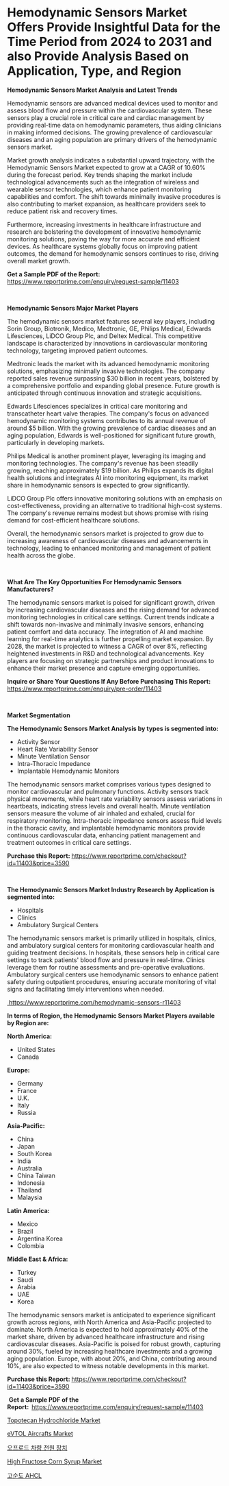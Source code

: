 <p><h1>Hemodynamic Sensors Market Offers Provide Insightful Data for the Time Period from 2024 to 2031 and also Provide Analysis Based on Application, Type, and Region</h1></p><p><strong>Hemodynamic Sensors Market Analysis and Latest Trends</strong></p>
<p><p>Hemodynamic sensors are advanced medical devices used to monitor and assess blood flow and pressure within the cardiovascular system. These sensors play a crucial role in critical care and cardiac management by providing real-time data on hemodynamic parameters, thus aiding clinicians in making informed decisions. The growing prevalence of cardiovascular diseases and an aging population are primary drivers of the hemodynamic sensors market.</p><p>Market growth analysis indicates a substantial upward trajectory, with the Hemodynamic Sensors Market expected to grow at a CAGR of 10.60% during the forecast period. Key trends shaping the market include technological advancements such as the integration of wireless and wearable sensor technologies, which enhance patient monitoring capabilities and comfort. The shift towards minimally invasive procedures is also contributing to market expansion, as healthcare providers seek to reduce patient risk and recovery times. </p><p>Furthermore, increasing investments in healthcare infrastructure and research are bolstering the development of innovative hemodynamic monitoring solutions, paving the way for more accurate and efficient devices. As healthcare systems globally focus on improving patient outcomes, the demand for hemodynamic sensors continues to rise, driving overall market growth.</p></p>
<p><strong>Get a Sample PDF of the Report:&nbsp;</strong> <a href="https://www.reportprime.com/enquiry/request-sample/11403">https://www.reportprime.com/enquiry/request-sample/11403</a></p>
<p>&nbsp;</p>
<p><strong>Hemodynamic Sensors Major Market Players</strong></p>
<p><p>The hemodynamic sensors market features several key players, including Sorin Group, Biotronik, Medico, Medtronic, GE, Philips Medical, Edwards Lifesciences, LiDCO Group Plc, and Deltex Medical. This competitive landscape is characterized by innovations in cardiovascular monitoring technology, targeting improved patient outcomes.</p><p>Medtronic leads the market with its advanced hemodynamic monitoring solutions, emphasizing minimally invasive technologies. The company reported sales revenue surpassing $30 billion in recent years, bolstered by a comprehensive portfolio and expanding global presence. Future growth is anticipated through continuous innovation and strategic acquisitions.</p><p>Edwards Lifesciences specializes in critical care monitoring and transcatheter heart valve therapies. The company's focus on advanced hemodynamic monitoring systems contributes to its annual revenue of around $5 billion. With the growing prevalence of cardiac diseases and an aging population, Edwards is well-positioned for significant future growth, particularly in developing markets.</p><p>Philips Medical is another prominent player, leveraging its imaging and monitoring technologies. The company's revenue has been steadily growing, reaching approximately $19 billion. As Philips expands its digital health solutions and integrates AI into monitoring equipment, its market share in hemodynamic sensors is expected to grow significantly.</p><p>LiDCO Group Plc offers innovative monitoring solutions with an emphasis on cost-effectiveness, providing an alternative to traditional high-cost systems. The company's revenue remains modest but shows promise with rising demand for cost-efficient healthcare solutions.</p><p>Overall, the hemodynamic sensors market is projected to grow due to increasing awareness of cardiovascular diseases and advancements in technology, leading to enhanced monitoring and management of patient health across the globe.</p></p>
<p>&nbsp;</p>
<p><strong>What Are The Key Opportunities For Hemodynamic Sensors Manufacturers?</strong></p>
<p><p>The hemodynamic sensors market is poised for significant growth, driven by increasing cardiovascular diseases and the rising demand for advanced monitoring technologies in critical care settings. Current trends indicate a shift towards non-invasive and minimally invasive sensors, enhancing patient comfort and data accuracy. The integration of AI and machine learning for real-time analytics is further propelling market expansion. By 2028, the market is projected to witness a CAGR of over 8%, reflecting heightened investments in R&D and technological advancements. Key players are focusing on strategic partnerships and product innovations to enhance their market presence and capture emerging opportunities.</p></p>
<p><strong>Inquire or Share Your Questions If Any Before Purchasing This Report:</strong> <a href="https://www.reportprime.com/enquiry/pre-order/11403">https://www.reportprime.com/enquiry/pre-order/11403</a></p>
<p>&nbsp;</p>
<p><strong>Market Segmentation</strong></p>
<p><strong>The Hemodynamic Sensors Market Analysis by types is segmented into:</strong></p>
<p><ul><li>Activity Sensor</li><li>Heart Rate Variability Sensor</li><li>Minute Ventilation Sensor</li><li>Intra-Thoracic Impedance</li><li>Implantable Hemodynamic Monitors</li></ul></p>
<p><p>The hemodynamic sensors market comprises various types designed to monitor cardiovascular and pulmonary functions. Activity sensors track physical movements, while heart rate variability sensors assess variations in heartbeats, indicating stress levels and overall health. Minute ventilation sensors measure the volume of air inhaled and exhaled, crucial for respiratory monitoring. Intra-thoracic impedance sensors assess fluid levels in the thoracic cavity, and implantable hemodynamic monitors provide continuous cardiovascular data, enhancing patient management and treatment outcomes in critical care settings.</p></p>
<p><strong>Purchase this Report:&nbsp;</strong><a href="https://www.reportprime.com/checkout?id=11403&price=3590">https://www.reportprime.com/checkout?id=11403&price=3590</a></p>
<p>&nbsp;</p>
<p><strong>The Hemodynamic Sensors Market Industry Research by Application is segmented into:</strong></p>
<p><ul><li>Hospitals</li><li>Clinics</li><li>Ambulatory Surgical Centers</li></ul></p>
<p><p>The hemodynamic sensors market is primarily utilized in hospitals, clinics, and ambulatory surgical centers for monitoring cardiovascular health and guiding treatment decisions. In hospitals, these sensors help in critical care settings to track patients' blood flow and pressure in real-time. Clinics leverage them for routine assessments and pre-operative evaluations. Ambulatory surgical centers use hemodynamic sensors to enhance patient safety during outpatient procedures, ensuring accurate monitoring of vital signs and facilitating timely interventions when needed.</p></p>
<p><a href="https://www.reportprime.com/hemodynamic-sensors-r11403">&nbsp;https://www.reportprime.com/hemodynamic-sensors-r11403</a></p>
<p><strong>In terms of Region, the Hemodynamic Sensors Market Players available by Region are:</strong></p>
<p>
    <p> <strong> North America: </strong>
        <ul>
            <li>United States</li>
            <li>Canada</li>
        </ul>
        </p> 
    <p> <strong> Europe: </strong>
        <ul>
            <li>Germany</li>
            <li>France</li>
            <li>U.K.</li>
            <li>Italy</li>
            <li>Russia</li>
        </ul>
        </p> 
    <p> <strong> Asia-Pacific: </strong>
        <ul>
            <li>China</li>
            <li>Japan</li>
            <li>South Korea</li>
            <li>India</li>
            <li>Australia</li>
            <li>China Taiwan</li>
            <li>Indonesia</li>
            <li>Thailand</li>
            <li>Malaysia</li>
        </ul>
        </p> 
    <p> <strong> Latin America: </strong>
        <ul>
            <li>Mexico</li>
            <li>Brazil</li>
            <li>Argentina Korea</li>
            <li>Colombia</li>
        </ul>
        </p> 
    <p> <strong> Middle East & Africa: </strong>
        <ul>
            <li>Turkey</li>
            <li>Saudi</li>
            <li>Arabia</li>
            <li>UAE</li>
            <li>Korea</li>
        </ul>
    </p>
    </p>
<p><p>The hemodynamic sensors market is anticipated to experience significant growth across regions, with North America and Asia-Pacific projected to dominate. North America is expected to hold approximately 40% of the market share, driven by advanced healthcare infrastructure and rising cardiovascular diseases. Asia-Pacific is poised for robust growth, capturing around 30%, fueled by increasing healthcare investments and a growing aging population. Europe, with about 20%, and China, contributing around 10%, are also expected to witness notable developments in this market.</p></p>
<p><strong>Purchase this Report: </strong><a href="https://www.reportprime.com/checkout?id=11403&price=3590">https://www.reportprime.com/checkout?id=11403&price=3590</a></p>
<p>&nbsp;<strong>Get a Sample PDF of the Report:&nbsp;&nbsp;</strong><a href="https://www.reportprime.com/enquiry/request-sample/11403">https://www.reportprime.com/enquiry/request-sample/11403</a></p>
<p><strong></strong></p>
<p><p><a href="https://www.linkedin.com/pulse/charting-future-comprehensive-analysis-global-topotecan-hydrochloride-o7kue?trackingId=wdWDZBsZQPiU9%2FiuvJozFQ%3D%3D">Topotecan Hydrochloride Market</a></p><p><a href="https://issuu.com/reportprime-2/docs/evtol-aircrafts-market-size-2030.pp_af4bfe8b87fe69">eVTOL Aircrafts Market</a></p><p><a href="https://medium.com/@kelvinfeenrey98677/%EC%A7%80%EC%97%AD-%EB%B0%8F-%EA%B8%80%EB%A1%9C%EB%B2%8C-%ED%8A%B8%EB%A0%8C%EB%93%9C%EA%B0%80-2024%EB%85%84%EC%97%90%EC%84%9C-2031%EB%85%84%EA%B9%8C%EC%A7%80-%EC%98%A4%ED%94%84%EB%A1%9C%EB%93%9C-%EC%B0%A8%EB%9F%89-%ED%8C%8C%EC%9B%8C-%EC%9C%A0%EB%8B%9B-%EC%8B%9C%EC%9E%A5%EC%97%90-%EC%96%B4%EB%96%A4-%EC%98%81%ED%96%A5%EC%9D%84-%EB%AF%B8%EC%B9%98%EA%B3%A0-%EC%9E%88%EC%8A%B5%EB%8B%88%EA%B9%8C-730644ff0be0">오프로드 차량 전원 장치</a></p><p><a href="https://medium.com/@lily.brown-0786/the-high-fructose-corn-syrup-market-prioritizes-cost-control-and-efficiency-enhancement-ff49ff914b65">High Fructose Corn Syrup Market</a></p><p><a href="https://medium.com/@kelvinfeenrey98677/high-purity-ahcl-market-%EC%9D%98-%EA%B8%80%EB%A1%9C%EB%B2%8C-%EC%8B%9C%EC%9E%A5-%EA%B0%9C%EC%9A%94%EB%8A%94-%EC%A0%84-%EC%84%B8%EA%B3%84-%EB%B0%8F-%EC%A3%BC%EC%9A%94-%EC%8B%9C%EC%9E%A5%EC%9D%98-%EC%82%B0%EC%97%85%EC%97%90-%EC%98%81%ED%96%A5%EC%9D%84-%EB%AF%B8%EC%B9%98%EB%8A%94-%EC%A3%BC%EC%9A%94-%ED%8A%B8%EB%A0%8C%EB%93%9C%EC%97%90-%EB%8C%80%ED%95%9C-%EB%8F%85%ED%8A%B9%ED%95%9C-%EA%B4%80%EC%A0%90%EC%9D%84-%EC%A0%9C%EA%B3%B5%ED%95%A9%EB%8B%88%EB%8B%A4-5d2f60ed7707">고순도 AHCL</a></p></p>